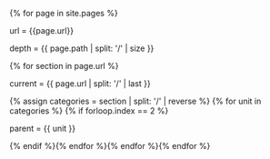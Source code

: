 ---
---


{% for page in site.pages %}

url = {{page.url}}

depth = {{ page.path | split: '/' | size }}

{% for section in page.url %}

current = {{ page.url | split: '/' | last }}

{% assign categories = section | split: '/' | reverse %}
{% for unit in categories %}
{% if forloop.index == 2 %}

parent = {{ unit }}

{% endif %}{% endfor %}{% endfor %}{% endfor %}
